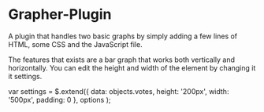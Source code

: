 # Grapher-Plugin

A plugin that handles two basic graphs by simply adding a few lines of HTML, some CSS and the JavaScript file.

The features that exists are a bar graph that works both vertically and horizontally. 
You can edit the height and width of the element by changing it it settings.


var settings = $.extend({
    data: objects.votes,
    height: '200px',
    width: '500px',
    padding: 0
  }, options );
  
  
